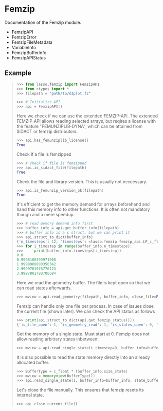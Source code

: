 
# Femzip

Documentation of the Femzip module.

- FemzipAPI
- FemzipError
- FemzipFileMetadata
- VariableInfo
- FemzipBufferInfo
- FemzipAPIStatus

## Example

> ``` python
> >>> from lasso.femzip import FemzipAPI
> >>> from ctypes import *
> >>> filepath = "path/to/d3plot.fz"
>
> >>> # Initialize API
> >>> api = FemzipAPI()
> ```
>
> Here we check if we can use the extended FEMZIP-API. The extended
> FEMZIP-API allows reading selected arrays, but reqires a license with
> the feature \"FEMUNZIPLIB-DYNA\", which can be attained from SIDACT or
> femzip distributors.
>
> ``` python
> >>> api.has_femunziplib_license()
> True
> ```
>
> Check if a file is femzipped
>
> ``` python
> >>> # check if file is femzipped
> >>> api.is_sidact_file(filepath)
> True
> ```
>
> Check the file and library version. This is usually not neccessary.
>
> ``` python
> >>> api.is_femunzip_version_ok(filepath)
> True
> ```
>
> It\'s efficient to get the memory demand for arrays beforehand and
> hand this memory info to other functions. It is often not mandatory
> though and a mere speedup.
>
> ``` python
> >>> # read memory demand info first
> >>> buffer_info = api.get_buffer_info(filepath)
> >>> # buffer info is a c struct, but we can print it
> >>> api.struct_to_dict(buffer_info)
> {'n_timesteps': 12, 'timesteps': <lasso.femzip.femzip_api.LP_c_float object at 0x0000028A8F6B21C0>, 'size_geometry': 537125, 'size_state': 1462902, 'size_displacement': 147716, 'size_activity': 47385, 'size_post': 1266356, 'size_titles': 1448}
> >>> for i_timestep in range(buffer_info.n_timesteps):
> >>>     print(buffer_info.timesteps[i_timestep])
> 0.0
> 0.9998100399971008
> 1.9998900890350342
> 2.9999701976776123
> 3.9997801780700684
> ```
>
> Here we read the geometry buffer. The file is kept open so that we can
> read states afterwards.
>
> ``` python
> >>> mview = api.read_geometry(filepath, buffer_info, close_file=False)
> ```
>
> Femzip can handle only one file per process. In case of issues close
> the current file (shown later). We can check the API status as follows
>
> ``` python
> >>> print(api.struct_to_dict(api.get_femzip_status()))
> {'is_file_open': 1, 'is_geometry_read': 1, 'is_states_open': 0, 'i_timestep_state': -1, 'i_timestep_activity': -1}
> ```
>
> Get the memory of a single state. Must start at 0. Femzip does not
> allow reading arbitrary states inbetween.
>
> ``` python
> >>> mview = api.read_single_state(i_timestep=0, buffer_info=buffer_info)
> ```
>
> It is also possible to read the state memory directly into an already
> allocated buffer.
>
> ``` python
> >>> BufferType = c_float * (buffer_info.size_state)
> >>> mview = memoryview(BufferType())
> >>> api.read_single_state(1, buffer_info=buffer_info, state_buffer=mview)
> ```
>
> Let\'s close the file manually. This ensures that femzip resets its
> internal state.
>
> ``` python
> >>> api.close_current_file()
> ```
